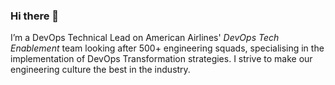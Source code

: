 ### Hi there 👋

I’m a DevOps Technical Lead on American Airlines' _DevOps Tech Enablement_ team looking after 500+ engineering squads, specialising in the implementation of DevOps Transformation strategies. I strive to make our engineering culture the best in the industry.

<!--
**MelindaMalmgren/MelindaMalmgren** is a ✨ _special_ ✨ repository because its `README.md` (this file) appears on your GitHub profile.

Here are some ideas to get you started:

- 🔭 I’m currently working on ...
- 🌱 I’m currently learning ...
- 👯 I’m looking to collaborate on ...
- 🤔 I’m looking for help with ...
- 💬 Ask me about ...
- 📫 How to reach me: ...
- 😄 Pronouns: ...
- ⚡ Fun fact: ...
-->
